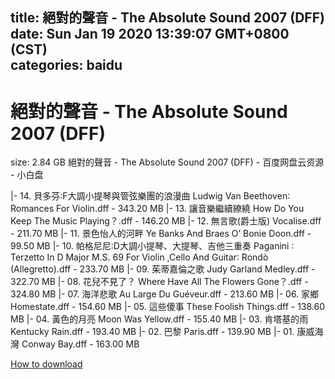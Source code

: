 
title: 絕對的聲音 - The Absolute Sound 2007 (DFF)
date: Sun Jan 19 2020 13:39:07 GMT+0800 (CST)    
categories: baidu
---

# 絕對的聲音 - The Absolute Sound 2007 (DFF)
size: 2.84 GB
 絕對的聲音 - The Absolute Sound 2007 (DFF) - 百度网盘云资源 - 小白盘
 
|- 14. 貝多芬∶F大調小提琴與管弦樂團的浪漫曲 Ludwig Van Beethoven∶ Romances For Violin.dff - 343.20 MB
|- 13. 讓音樂繼續繚繞 How Do You Keep The Music Playing？.dff - 146.20 MB
|- 12. 無言歌(爵士版) Vocalise.dff - 211.70 MB
|- 11. 景色怡人的河畔 Ye Banks And Braes O’ Bonie Doon.dff - 99.50 MB
|- 10. 帕格尼尼∶D大調小提琴、大提琴、吉他三重奏  Paganini ∶ Terzetto In D Major M.S. 69 For Violin ,Cello And Guitar∶ Rondò (Allegretto).dff - 233.70 MB
|- 09. 茱蒂嘉倫之歌 Judy Garland Medley.dff - 322.70 MB
|- 08. 花兒不見了？ Where Have All The Flowers Gone？.dff - 324.80 MB
|- 07. 海洋悲歌 Au Large Du Guéveur.dff - 213.60 MB
|- 06. 家鄉 Homestate.dff - 154.60 MB
|- 05. 這些傻事 These Foolish Things.dff - 138.60 MB
|- 04. 黃色的月亮 Moon Was Yellow.dff - 155.40 MB
|- 03. 肯塔基的雨 Kentucky Rain.dff - 193.40 MB
|- 02. 巴黎 Paris.dff - 139.90 MB
|- 01. 康威海灣  Conway Bay.dff - 163.00 MB

[How to download](https://bpcam.bemobtrk.com/go/2ceec3aa-1ca2-46d6-b9ff-aaa5c184517c?jno=3351)